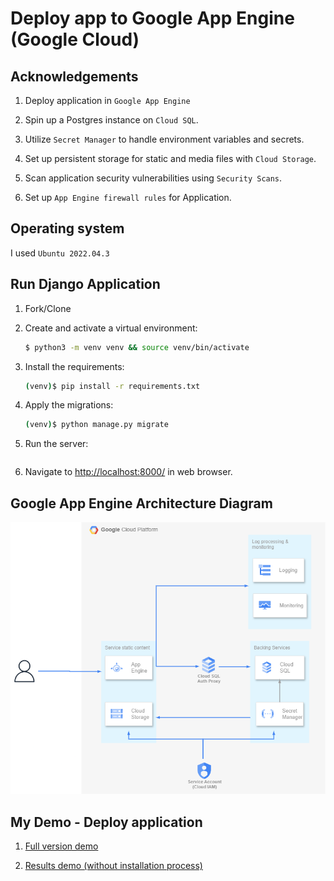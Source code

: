 # Deploy app to Google App Engine (Google Cloud)

## Acknowledgements

1. Deploy application in `Google App Engine`

3. Spin up a Postgres instance on `Cloud SQL`.

5. Utilize `Secret Manager` to handle environment variables and secrets.

7. Set up persistent storage for static and media files with `Cloud Storage`.

9. Scan application security vulnerabilities using `Security Scans`.

10. Set up `App Engine firewall rules` for Application.

## Operating system

I used `Ubuntu 2022.04.3`

## Run Django Application

1. Fork/Clone

2. Create and activate a virtual environment:

    ```sh
    $ python3 -m venv venv && source venv/bin/activate
    ```

3. Install the requirements:

    ```sh
    (venv)$ pip install -r requirements.txt
    ```

4. Apply the migrations:

    ```sh
    (venv)$ python manage.py migrate
    ```

5. Run the server:

    ```sh

 6. Navigate to [http://localhost:8000/](http://localhost:8000/) in web browser.

## Google App Engine Architecture Diagram

![alt text](ModelGAE.png)

## My Demo - Deploy application

1. [Full version demo](https://drive.google.com/file/d/1XPSelk2VsdQ3uyk4D1B5ORSNQDvIJUJr/view?usp=sharing)

3. [Results demo (without installation process)](https://drive.google.com/file/d/1rRK3a8bwlTIZLxiO2zxNOHEhgSG9-Bwy/view?usp=sharing)

